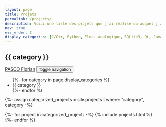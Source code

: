 ```yaml
---
layout: page
title: Projets
permalink: /projects/
description: Voici une liste des projets que j'ai réalisé ou auquel j'ai participé.
nav: true
nav_order: 2
display_categories: [C/C++, Python, Elec. analogique, SQLite3, Qt, Java, Kotlin, Rust, Elec. numérique, Conception méca. (CAO)]
---
```

<!-- pages/projects.md -->
<div class="projects">
  <h2 class="category">{{ category }}</h2>

  <ul class="navbar-nav ml-auto flex-nowrap">
    
  </ul>

  <nav id="navbar" class="navbar navbar-light navbar-expand-sm fixed-top">
    <div class="container">
      <a class="navbar-brand title font-weight-lighter" href="/"><span class="font-weight-bold">PASCO&nbsp;</span>Florian</a>
      <!-- Navbar Toggle -->
      <button class="navbar-toggler collapsed ml-auto" type="button" data-toggle="collapse" data-target="#navbarNav" aria-controls="navbarNav" aria-expanded="false" aria-label="Toggle navigation">
        <span class="sr-only">Toggle navigation</span>
        <span class="icon-bar top-bar"></span>
        <span class="icon-bar middle-bar"></span>
        <span class="icon-bar bottom-bar"></span>
      </button>
      <div class="collapse navbar-collapse text-right" id="navbarNav">
            <ul class="navbar-nav ml-auto flex-nowrap">
              <!-- Categories -->
              {%- for category in page.display_categories %}
              <li class="nav-item ">
                <a class="nav-link">{{ category }}</a>
              </li>
              {%- endfor %}
            </ul>
          </div>
        </div>
      </nav>

  <!-- Generate cards for each project -->
  {%- assign categorized_projects = site.projects | where: "category", category -%}
  <div class="grid">
    {%- for project in categorized_projects -%}
      {% include projects.html %}
    {%- endfor %}
  </div>
</div>

